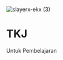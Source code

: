 
![slayerx-ekx (3)](https://github.com/slayerx-ekx/TKJ/assets/155826497/2354e654-f0f5-4f12-a648-7add7f01ba35)

# TKJ
Untuk Pembelajaran
